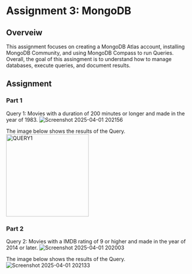 # Assignment 3: MongoDB 

## Overveiw
This assignment focuses on creating a MongoDB Atlas account, installing MongoDB Community, and using MongoDB Compass to run Queries. Overall, the goal of this assingment is to understand how to manage databases, execute queries, and document results.

## Assignment

### Part 1
Query 1: Movies with a duration of 200 minutes or longer and made in the year of 1983. 
![Screenshot 2025-04-01 202156](https://github.com/user-attachments/assets/6ff607bb-d373-4350-ab41-ff7c2030933a)

The image below shows the results of the Query.
<img width="224" alt="QUERY1" src="https://github.com/user-attachments/assets/7e3fd816-b807-4e8c-af88-c9cc470dd43c" />

### Part 2
Query 2: Movies with a IMDB rating of 9 or higher and made in the year of 2014 or later. 
![Screenshot 2025-04-01 202003](https://github.com/user-attachments/assets/ef1c1e88-9fb5-4d85-a83e-5fb1f3bee4fb)
 
The image below shows the results of the Query.
![Screenshot 2025-04-01 202133](https://github.com/user-attachments/assets/4e517a7d-c685-44a0-9419-df69e2b6ab1b)
